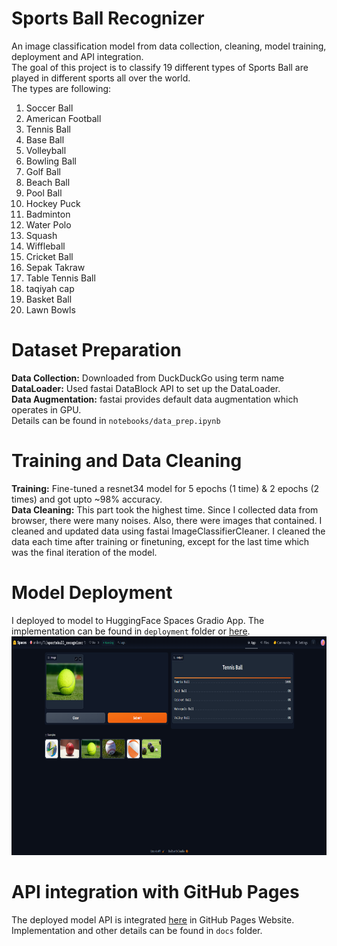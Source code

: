 # Sports Ball Recognizer
An image classification model from data collection, cleaning, model training, deployment and API integration. <br/>
The goal of this project is to classify 19 different types of Sports Ball are played in different sports all over the world. <br/>
The types are following: <br/>
1. Soccer Ball
2. American Football
3. Tennis Ball
4. Base Ball
5. Volleyball
6. Bowling Ball
7. Golf Ball
8. Beach Ball
9. Pool Ball
10. Hockey Puck
11. Badminton
12. Water Polo
13. Squash
14. Wiffleball
15. Cricket Ball
16. Sepak Takraw
17. Table Tennis Ball
18. taqiyah cap
19. Basket Ball
20. Lawn Bowls

# Dataset Preparation
**Data Collection:** Downloaded from DuckDuckGo using term name <br/>
**DataLoader:** Used fastai DataBlock API to set up the DataLoader. <br/>
**Data Augmentation:** fastai provides default data augmentation which operates in GPU. <br/>
Details can be found in `notebooks/data_prep.ipynb`

# Training and Data Cleaning
**Training:** Fine-tuned a resnet34 model for 5 epochs (1 time) & 2 epochs (2 times) and got upto ~98% accuracy. <br/>
**Data Cleaning:** This part took the highest time. Since I collected data from browser, there were many noises. Also, there were images that contained. I cleaned and updated data using fastai ImageClassifierCleaner. I cleaned the data each time after training or finetuning, except for the last time which was the final iteration of the model. <br/>

# Model Deployment
I deployed to model to HuggingFace Spaces Gradio App. The implementation can be found in `deployment` folder or [here](https://huggingface.co/spaces/anikroy72/sportsball_recognizer?logs=build). <br/>
<img src = "deployment/gradio_app.png" width="700" height="350">

# API integration with GitHub Pages
The deployed model API is integrated [here](https://roy72.github.io/Sportsball_recognizer/) in GitHub Pages Website. Implementation and other details can be found in `docs` folder.
